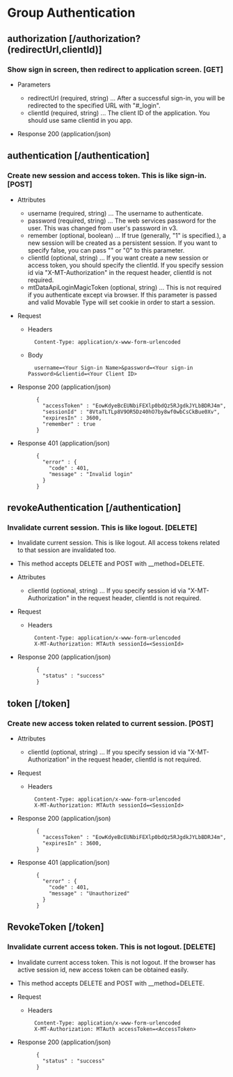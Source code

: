 # Group Authentication

## authorization [/authorization?(redirectUrl,clientId)]

### Show sign in screen, then redirect to application screen. [GET]

+ Parameters
    + redirectUrl (required, string) ... After a successful sign-in, you will be redirected to the specified URL with "#_login".
    + clientId (required, string) ... The client ID of the application. You should use same clientid in you app.

+ Response 200 (application/json)

## authentication [/authentication]

### Create new session and access token. This is like sign-in. [POST]

+ Attributes
    + username (required, string) ... The username to authenticate.
    + password (required, string) ... The web services password for the user. This was changed from user's password in v3.
    + remember (optional, boolean) ... If true (generally, "1" is specified.), a new session will be created as a persistent session. If you want to specify false, you can pass "" or "0" to this parameter.
    + clientId (optional, string) ... If you want create a new session or access token, you should specify the clientId. If you specify  session id via "X-MT-Authorization" in the request header, clientId is not required.
    + mtDataApiLoginMagicToken (optional, string) ... This is not required if you authenticate except via browser. If this parameter is passed and valid Movable Type will set cookie in order to start a session.

+ Request

    + Headers

            Content-Type: application/x-www-form-urlencoded

    + Body

            username=<Your Sign-in Name>&password=<Your sign-in Password>&clientid=<Your Client ID>

+ Response 200 (application/json)

            {
              "accessToken" : "EowKdyeBcEUNbiFEXlp0bdQz5RJgdkJYLbBDRJ4m",
              "sessionId" : "8VtaTLTLp8V9OR5Dz40hO7by8wf0wbCsCkBue0Xv",
              "expiresIn" : 3600,
              "remember" : true
            }

+ Response 401 (application/json)

            {
              "error" : {
                "code" : 401,
                "message" : "Invalid login"
              }
            }

## revokeAuthentication [/authentication]
### Invalidate current session. This is like logout. [DELETE]

+ Invalidate current session. This is like logout. All access tokens related to that session are invalidated too.
+ This method accepts DELETE and POST with __method=DELETE.

+ Attributes
    + clientId (optional, string) ... If you specify session id via "X-MT-Authorization" in the request header, clientId is not required.

+ Request

    + Headers

            Content-Type: application/x-www-form-urlencoded
            X-MT-Authorization: MTAuth sessionId=<SessionId>

+ Response 200 (application/json)

            {
              "status" : "success"
            }

## token [/token]
### Create new access token related to current session. [POST]

+ Attributes
    + clientId (optional, string) ... If you specify  session id via "X-MT-Authorization" in the request header, clientId is not required.

+ Request

    + Headers

            Content-Type: application/x-www-form-urlencoded
            X-MT-Authorization: MTAuth sessionId=<SessionId>

+ Response 200 (application/json)

            {
              "accessToken" : "EowKdyeBcEUNbiFEXlp0bdQz5RJgdkJYLbBDRJ4m",
              "expiresIn" : 3600,
            }

+ Response 401 (application/json)

            {
              "error" : {
                "code" : 401,
                "message" : "Unauthorized"
              }
            }

## RevokeToken [/token]
### Invalidate current access token. This is not logout. [DELETE]

+ Invalidate current access token. This is not logout. If the browser has active session id, new access token can be obtained easily.
+ This method accepts DELETE and POST with __method=DELETE.

+ Request

    + Headers

            Content-Type: application/x-www-form-urlencoded
            X-MT-Authorization: MTAuth accessToken=<AccessToken>

+ Response 200 (application/json)

            {
              "status" : "success"
            }

